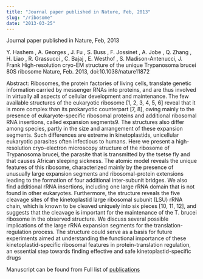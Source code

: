 ```yaml
---
title: "Journal paper published in Nature, Feb, 2013"
slug: "/ribosome"
date: "2013-03-25"
---
```


Journal paper published in Nature, Feb, 2013

Y. Hashem , A. Georges , J. Fu , S. Buss , F. Jossinet , A. Jobe , Q. Zhang , H. Liao , R. Grassucci , C. Bajaj , E. Westhof , S. Madison-Antenucci, J. Frank
High-resolution cryo-EM structure of the unique Trypanosoma brucei 80S ribosome
Nature, Feb. 2013, doi:10.1038/nature11872

Abstract:
Ribosomes, the protein factories of living cells, translate genetic information carried by messenger RNAs into proteins, and are thus involved in virtually all aspects of cellular development and maintenance. The few available structures of the eukaryotic ribosome [1, 2, 3, 4, 5, 6] reveal that it is more complex than its prokaryotic counterpart [7, 8], owing mainly to the presence of eukaryote-specific ribosomal proteins and additional ribosomal RNA insertions, called expansion segments9. The structures also differ among species, partly in the size and arrangement of these expansion segments. Such differences are extreme in kinetoplastids, unicellular eukaryotic parasites often infectious to humans. Here we present a high-resolution cryo-electron microscopy structure of the ribosome of Trypanosoma brucei, the parasite that is transmitted by the tsetse fly and that causes African sleeping sickness. The atomic model reveals the unique features of this ribosome, characterized mainly by the presence of unusually large expansion segments and ribosomal-protein extensions leading to the formation of four additional inter-subunit bridges. We also find additional rRNA insertions, including one large rRNA domain that is not found in other eukaryotes. Furthermore, the structure reveals the five cleavage sites of the kinetoplastid large ribosomal subunit (LSU) rRNA chain, which is known to be cleaved uniquely into six pieces [10, 11, 12], and suggests that the cleavage is important for the maintenance of the T. brucei ribosome in the observed structure. We discuss several possible implications of the large rRNA expansion segments for the translation-regulation process. The structure could serve as a basis for future experiments aimed at understanding the functional importance of these kinetoplastid-specific ribosomal features in protein-translation regulation, an essential step towards finding effective and safe kinetoplastid-specific drugs

Manuscript can be found from Full list of [publications](/publications)
